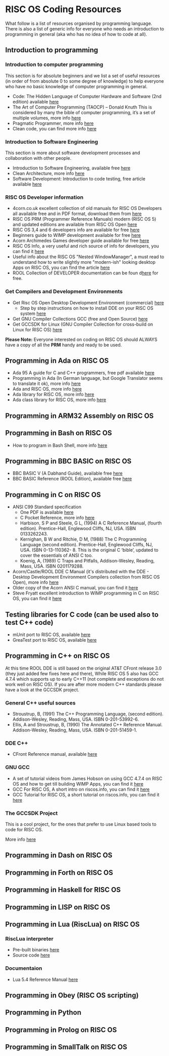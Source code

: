 # RISC OS Coding Resources

What follow is a list of resources organised by programming language. There is also a list of generic info for everyone who needs an introduction to programming in general (aka who has no idea of how to code at all).

## Introduction to programming

### Introduction to computer programming

This section is for absolute beginners and we list a set of useful resources (in order of from absolute 0 to some degree of knowledge) to help everyone who have no basic knowledge of computer programming in general. 

* Code: The Hidden Language of Computer Hardware and Software (2nd edition) available [here](https://www.amazon.co.uk/Code-Language-Computer-Hardware-Software-dp-0137909101/dp/0137909101/ref=dp_ob_title_bk)
* The Art of Computer Programming (TAOCP) – Donald Knuth This is considered by many the bible of computer programming, it’s a set of multiple volumes, more info [here](https://en.wikipedia.org/wiki/The_Art_of_Computer_Programming)
* Pragmatic Programmer, more info [here](https://www.amazon.co.uk/gp/product/B07VRS84D1?storeType=ebooks&pf_rd_p=d86bed0e-a872-45e2-bd93-7030c464dfa5&pf_rd_r=ASQYRTBVF8KNA89RFW4R&pd_rd_wg=Gfd2M&pd_rd_i=B07VRS84D1&ref_=dbs_r_recs_reads_cwrtbar_typ_r_0&pd_rd_w=p5KPV&content-id=amzn1.sym.d86bed0e-a872-45e2-bd93-7030c464dfa5&pd_rd_r=7f817fc3-7572-452d-8b80-270375a019f6)
* Clean code, you can find more info [here](https://www.amazon.co.uk/Clean-Code-Handbook-Software-Craftsmanship/dp/0132350882/ref=pd_lpo_1?pd_rd_i=0132350882&psc=1)

### Introduction to Software Engineering

This section is more about software development processes and collaboration with other people.

* Introduction to Software Engineering, available free [here](https://www.geeksforgeeks.org/software-engineering-introduction-to-software-engineering/)
* Clean Architecture, more info [here](https://www.amazon.co.uk/Clean-Architecture-Craftsmans-Software-Structure/dp/0134494164)
* Software Development: Introduction to code testing, free article available [here](https://paolozaino.wordpress.com/2021/06/20/software-development-introduction-to-code-testing/)

### RISC OS Developer information

* 4corn.co.uk excellent collection of old manuals for RISC OS Developers all available free and in PDF format, download them from [here](https://4corn.co.uk/articles/docs/#dev)
* RISC OS PRM (Programmer Reference Manuals) modern (RISC OS 5) and updated editions are available from RISC OS Open [here](https://www.riscosopen.org/content/sales/dde)
* RISC OS 3,4 and 6 developers info are available for free [here](http://riscos.com/support/developers/index.htm)
* Beginners guide to WIMP development available for free [here](http://riscos.com/support/developers/wimpprog/index.htm)
* Acorn Archimedes Games developer guide available for free [here](http://riscos.com/support/developers/agrm/index.htm)
* RISC OS Info, a very useful and rich source of info for developers, you can find it [here](http://www.riscos.info/index.php/Introduction_to_RISC_OS)
* Useful info about the RISC OS "Nested WindowManager", a must read to understand how to write slightly more "modern-ish" looking desktop Apps on RISC OS, you can find the article [here](http://www.vigay.com/inet/acorn/nested.html)
* ROOL Collection of DEVELOPER documentation can be foun d[here](https://www.riscosopen.org/wiki/documentation/show/Programmer%20documentation) for free.

### Get Compilers and Development Environments

* Get Risc OS Open Desktop Development Environment (commercial) [here](https://www.riscosopen.org/content/sales/dde)
  * Step by step instructions on how to install DDE on your RISC OS system [here](https://paolozaino.wordpress.com/2020/10/17/risc-os-installing-rool-desktop-development-environment-dde-tutorial/)
* Get GNU Compiler Collections GCC (free and Open Source) [here](https://www.riscos.info/index.php/GCC_for_RISC_OS)
* Get GCCSDK for Linux (GNU Compiler Collection for cross-build on Linux for RISC OS) [here](http://www.riscos.info/index.php/GCCSDK)

**Please Note:** Everyone interested on coding on RISC OS should ALWAYS have a copy of all the **PRM** handy and ready to be used.

## Programming in Ada on RISC OS

* Ada 95 A guide for C and C++ programmers, free pdf available [here](https://www.cs.uni.edu/~mccormic/4740/guide-c2ada.pdf)
* Programming in Ada (In German language, but Google Translator seems to translate it ok), more info [here](http://legacy.huber-net.de/adagag.htm)
* Ada and RISC OS, more info [here](http://legacy.huber-net.de/ada_e.htm)
* Ada library for RISC OS, more info [here](http://legacy.huber-net.de/adalio_e.htm)
* Ada class library for RISC OS, more info [here](http://legacy.huber-net.de/adalin_e.htm)

## Programming in ARM32 Assembly on RISC OS

## Programming in Bash on RISC OS

* How to program in Bash Shell, more info [here](https://opensource.com/article/19/10/programming-bash-syntax-tools)

## Programming in BBC BASIC on RISC OS

* BBC BASIC V (A Dabhand Guide), available free [here](http://www.riscos.com/support/developers/basicv/index.htm)
* BBC BASIC Reference (ROOL Edition), available free [here](https://www.riscosopen.org/zipfiles/platform/common/BASICRefManual.3.pdf)

## Programming in C on RISC OS

* ANSI C99 Standard specification
  * One PDF is available [here](https://www.google.com/url?sa=t&rct=j&q=&esrc=s&source=web&cd=&cad=rja&uact=8&ved=2ahUKEwie0-bz67D6AhVIRUEAHR6qD5gQFnoECAkQAQ&url=https%3A%2F%2Fframa-c.com%2Fdownload%2Facsl_1.2.pdf&usg=AOvVaw21rxBMwz7xG7-8PZZ-G17y)
  * C Pocket Reference, more info [here](https://books.google.co.uk/books/about/C_Pocket_Reference.html?id=MoGYDwAAQBAJ&hl=en&output=html_text&redir_esc=y)
  * Harbison, S P and Steele, G L, (1994) A C Reference Manual, (fourth edition). Prentice-Hall, Englewood Cliffs, NJ, USA. ISBN 0133262243.
  * Kernighan, B W and Ritchie, D M, (1988) The C Programming Language (second edition). Prentice-Hall, Englewood Cliffs, NJ, USA. ISBN 0-13-110362- 8. This is the original C ‘bible’, updated to cover the essentials of ANSI C too.
  * Koenig, A, (1989) C Traps and Pitfalls, Addison-Wesley, Reading, Mass, USA. ISBN 0201179288.
* Acorn/Castle/ROOL DDE C Manual (it's distributed with the DDE - Desktop Development Environment Compilers collection from RISC OS Open), more info [here](https://www.riscosopen.org/content/sales/dde)
* Older copy of the Acorn ANSI C manual, you can find it [here]()
* Steve Fryatt excellent introduction to WIMP programming in C on RISC OS, you can find it [here](https://www.stevefryatt.org.uk/risc-os/wimp-prog)

## Testing libraries for C code (can be used also to test C++ code)

* mUnit port to RISC OS, available [here](https://github.com/RISC-OS-Community/mUnit)
* GreaTest port to RISC OS, available [here](https://github.com/RISC-OS-Community/GreaTest)

## Programming in C++ on RISC OS

At this time ROOL DDE is still based on the original AT&T CFront release 3.0 (they just added few fixes here and there), While RISC OS 5 also has GCC 4.7.4 which supports up to early C++11 (not complete and exceptions do not work well on RISC OS). If you are after more modern C++ standards please have a look at the GCCSDK project.

### General C++ useful sources

* Stroustrup, B, (1991) The C++ Programming Language, (second edition). Addison-Wesley, Reading, Mass, USA. ISBN 0-201-53992-6.
* Ellis, A and Stroustrup, B, (1990) The Annotated C++ Reference Manual. Addison-Wesley, Reading, Mass, USA. ISBN 0-201-51459-1.

### DDE C++

* CFront Reference manual, available [here](https://www.softwarepreservation.org/projects/c_plus_plus/cfront/release_2.0/doc/ProductReferenceManual.pdf)

### GNU GCC

* A set of tutorial videos from James Hobson on using GCC 4.7.4 on RISC OS and how to get till building WIMP Apps, you can find it [here](https://www.youtube.com/watch?v=ALiMp-GHIX4)
* GCC For RISC OS, A short intro on riscos.info, you can find it [here](https://www.riscos.info/index.php/GCC_for_RISC_OS)
* GCC Tutorial for RISC OS, a short tutorial on riscos.info, you can find it [here](https://www.riscos.info/index.php/GCC_tutorial)

### The GCCSDK Project

This is a cool project, for the ones that prefer to use Linux based tools to code for RISC OS.

More info [here](https://www.riscos.info/index.php/Using_GCCSDK)

## Programming in Dash on RISC OS

## Programming in Forth on RISC OS

## Programming in Haskell for RISC OS

## Programming in LISP on RISC OS

## Programming in Lua (RiscLua) on RISC OS

### RiscLua interpreter

* Pre-built binaries [here](http://www.wra1th.plus.com/lua/risclua.html)
* Source code [here](https://github.com/RISC-OS-Community/RiscLua)

### Documentaion

* Lua 5.4 Reference Manual [here](https://www.lua.org/manual/5.4/manual.html)

## Programming in Obey (RISC OS scripting)

## Programming in Python

## Programming in Prolog on RISC OS

## Programming in SmallTalk on RISC OS
